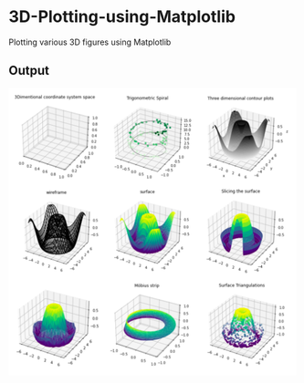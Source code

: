 # 3D-Plotting-using-Matplotlib
Plotting various 3D figures using Matplotlib

## Output
![](images/3D_Plots.jpg)
